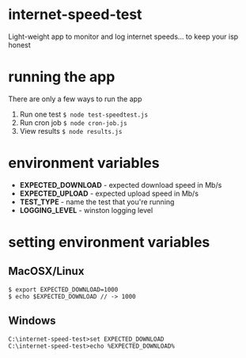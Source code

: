 # internet-speed-test
Light-weight app to monitor and log internet speeds... to keep your isp honest

# running the app
There are only a few ways to run the app
1. Run one test `$ node test-speedtest.js`
2. Run cron job `$ node cron-job.js`
3. View results `$ node results.js`

# environment variables
* **EXPECTED_DOWNLOAD** - expected download speed in Mb/s
* **EXPECTED_UPLOAD** - expected upload speed in Mb/s
* **TEST_TYPE** - name the test that you're running
* **LOGGING_LEVEL** - winston logging level

# setting environment variables

## MacOSX/Linux
```
$ export EXPECTED_DOWNLOAD=1000
$ echo $EXPECTED_DOWNLOAD // -> 1000
```

## Windows
```
C:\internet-speed-test>set EXPECTED_DOWNLOAD
C:\internet-speed-test>echo %EXPECTED_DOWNLOAD%
```